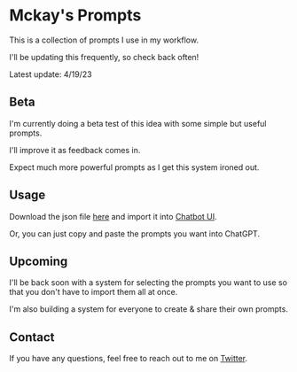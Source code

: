 # Mckay's Prompts

This is a collection of prompts I use in my workflow.

I'll be updating this frequently, so check back often!

Latest update: 4/19/23

## Beta

I'm currently doing a beta test of this idea with some simple but useful prompts.

I'll improve it as feedback comes in.

Expect much more powerful prompts as I get this system ironed out.

## Usage

Download the json file [here](https://drive.google.com/file/d/142KoReNVMeoqcaZ3Njj9ltnadnEXAmCo/view?usp=sharing) and import it into [Chatbot UI](https://www.chatbotui.com/).

Or, you can just copy and paste the prompts you want into ChatGPT.

## Upcoming

I'll be back soon with a system for selecting the prompts you want to use so that you don't have to import them all at once.

I'm also building a system for everyone to create & share their own prompts.

## Contact

If you have any questions, feel free to reach out to me on [Twitter](https://twitter.com/mckaywrigley).
